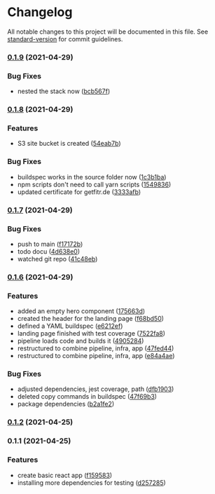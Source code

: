 # Changelog

All notable changes to this project will be documented in this file. See [standard-version](https://github.com/conventional-changelog/standard-version) for commit guidelines.

### [0.1.9](https://github.com/getfitr/landing-page/compare/v0.1.8...v0.1.9) (2021-04-29)


### Bug Fixes

* nested the stack now ([bcb567f](https://github.com/getfitr/landing-page/commit/bcb567fb726006cce4a9139f632efbade1ecd222))

### [0.1.8](https://github.com/getfitr/landing-page/compare/v0.1.7...v0.1.8) (2021-04-29)


### Features

* S3 site bucket is created ([54eab7b](https://github.com/getfitr/landing-page/commit/54eab7ba7026796bd7889c1bade6009f9244ece4))


### Bug Fixes

* buildspec works in the source folder now ([1c3b1ba](https://github.com/getfitr/landing-page/commit/1c3b1ba9ca9fd0fa5e1b84c1e7d5d9c357be9d64))
* npm scripts don't need to call yarn scripts ([1549836](https://github.com/getfitr/landing-page/commit/1549836a93df92066612b594a3984333e4b6a675))
* updated certificate for getfitr.de ([3333afb](https://github.com/getfitr/landing-page/commit/3333afb1f2ccf0ee6f8fc067f1f0c65140ee6469))

### [0.1.7](https://github.com/getfitr/landing-page/compare/v0.1.6...v0.1.7) (2021-04-29)


### Bug Fixes

* push to main ([f17172b](https://github.com/getfitr/landing-page/commit/f17172be45dc0d88005d1bdbfcb6df1feb548ce2))
* todo docu ([4d638e0](https://github.com/getfitr/landing-page/commit/4d638e09db16b8ed06a4b982b2d1a7d90431d4b7))
* watched git repo ([41c48eb](https://github.com/getfitr/landing-page/commit/41c48eb736de9fcebb0d8e3d72f2e9ce292e947b))

### [0.1.6](https://github.com/getfitr/landing-page/compare/v0.1.2...v0.1.6) (2021-04-29)


### Features

* added an empty hero component ([175663d](https://github.com/getfitr/landing-page/commit/175663dd7048673987664b2ddcb5c0eb09abf1d0))
* created the header for the landing page ([f68bd50](https://github.com/getfitr/landing-page/commit/f68bd5022ba1491dd18ec307cb958eaa90d22ab1))
* defined a YAML buildspec ([e6212ef](https://github.com/getfitr/landing-page/commit/e6212ef9dfa20e037a1117a6fcd940dc3b3c0d82))
* landing page finished with test coverage ([7522fa8](https://github.com/getfitr/landing-page/commit/7522fa88cdaaf4da9bbd594326c44f69b223efd8))
* pipeline loads code and builds it ([4905284](https://github.com/getfitr/landing-page/commit/4905284800121893fa0bfa3ef7d534940e1f9f06))
* restructured to combine pipeline, infra, app ([47fed44](https://github.com/getfitr/landing-page/commit/47fed4441fab985e04a4dd882c1d5154416d4da5))
* restructured to combine pipeline, infra, app ([e84a4ae](https://github.com/getfitr/landing-page/commit/e84a4ae6f46621f5dc9ca5f2feefa58fb39670ff))


### Bug Fixes

* adjusted dependencies, jest coverage, path ([dfb1903](https://github.com/getfitr/landing-page/commit/dfb1903e87fbef887d60b8afb6b43b5eed438c62))
* deleted copy commands in buildspec ([47f69b3](https://github.com/getfitr/landing-page/commit/47f69b3c83f92547a5ea31c8b944a96ae3fef4a9))
* package dependencies ([b2a1fe2](https://github.com/getfitr/landing-page/commit/b2a1fe2ef4d7b2807c47e18574d7c8d1d2871a13))

### [0.1.2](https://github.com/getfitr/landing-page/compare/v0.1.1...v0.1.2) (2021-04-25)

### 0.1.1 (2021-04-25)


### Features

* create basic react app ([f159583](https://github.com/getfitr/landing-page/commit/f15958342abc08b6f37a60b3915634c68b9ce6f6))
* installing more dependencies for testing ([d257285](https://github.com/getfitr/landing-page/commit/d257285cc4ec3aff5067d513f2ce6c9647149b34))
